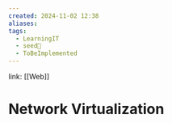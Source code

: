 ```yaml
---
created: 2024-11-02 12:38
aliases: 
tags:
  - LearningIT
  - seed🌱
  - ToBeImplemented
---
```


link: [[Web]]

# Network Virtualization

